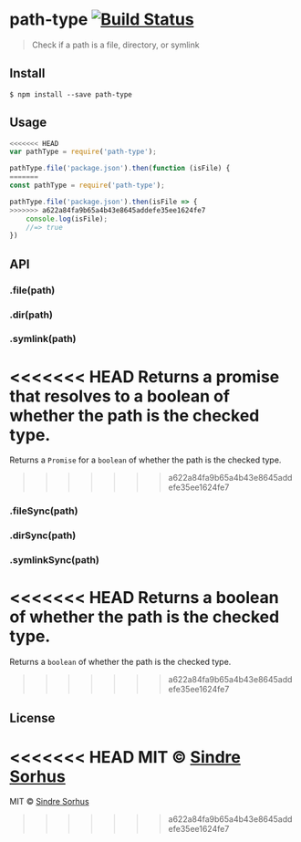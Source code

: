 # path-type [![Build Status](https://travis-ci.org/sindresorhus/path-type.svg?branch=master)](https://travis-ci.org/sindresorhus/path-type)

> Check if a path is a file, directory, or symlink


## Install

```
$ npm install --save path-type
```


## Usage

```js
<<<<<<< HEAD
var pathType = require('path-type');

pathType.file('package.json').then(function (isFile) {
=======
const pathType = require('path-type');

pathType.file('package.json').then(isFile => {
>>>>>>> a622a84fa9b65a4b43e8645addefe35ee1624fe7
	console.log(isFile);
	//=> true
})
```


## API

### .file(path)
### .dir(path)
### .symlink(path)

<<<<<<< HEAD
Returns a promise that resolves to a boolean of whether the path is the checked type.
=======
Returns a `Promise` for a `boolean` of whether the path is the checked type.
>>>>>>> a622a84fa9b65a4b43e8645addefe35ee1624fe7

### .fileSync(path)
### .dirSync(path)
### .symlinkSync(path)

<<<<<<< HEAD
Returns a boolean of whether the path is the checked type.
=======
Returns a `boolean` of whether the path is the checked type.
>>>>>>> a622a84fa9b65a4b43e8645addefe35ee1624fe7


## License

<<<<<<< HEAD
MIT © [Sindre Sorhus](http://sindresorhus.com)
=======
MIT © [Sindre Sorhus](https://sindresorhus.com)
>>>>>>> a622a84fa9b65a4b43e8645addefe35ee1624fe7
